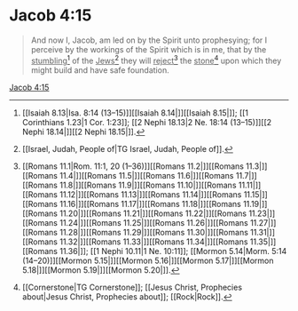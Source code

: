 # Jacob 4:15

> And now I, Jacob, am led on by the Spirit unto prophesying; for I perceive by the workings of the Spirit which is in me, that by the <u>stumbling</u>[^a] of the <u>Jews</u>[^b] they will <u>reject</u>[^c] the <u>stone</u>[^d] upon which they might build and have safe foundation.

[Jacob 4:15](https://www.churchofjesuschrist.org/study/scriptures/bofm/jacob/4?lang=eng&id=p15#p15)


[^a]: [[Isaiah 8.13|Isa. 8:14 (13–15)]][[Isaiah 8.14|]][[Isaiah 8.15|]]; [[1 Corinthians 1.23|1 Cor. 1:23]]; [[2 Nephi 18.13|2 Ne. 18:14 (13–15)]][[2 Nephi 18.14|]][[2 Nephi 18.15|]].  
[^b]: [[Israel, Judah, People of|TG Israel, Judah, People of]].  
[^c]: [[Romans 11.1|Rom. 11:1, 20 (1–36)]][[Romans 11.2|]][[Romans 11.3|]][[Romans 11.4|]][[Romans 11.5|]][[Romans 11.6|]][[Romans 11.7|]][[Romans 11.8|]][[Romans 11.9|]][[Romans 11.10|]][[Romans 11.11|]][[Romans 11.12|]][[Romans 11.13|]][[Romans 11.14|]][[Romans 11.15|]][[Romans 11.16|]][[Romans 11.17|]][[Romans 11.18|]][[Romans 11.19|]][[Romans 11.20|]][[Romans 11.21|]][[Romans 11.22|]][[Romans 11.23|]][[Romans 11.24|]][[Romans 11.25|]][[Romans 11.26|]][[Romans 11.27|]][[Romans 11.28|]][[Romans 11.29|]][[Romans 11.30|]][[Romans 11.31|]][[Romans 11.32|]][[Romans 11.33|]][[Romans 11.34|]][[Romans 11.35|]][[Romans 11.36|]]; [[1 Nephi 10.11|1 Ne. 10:11]]; [[Mormon 5.14|Morm. 5:14 (14–20)]][[Mormon 5.15|]][[Mormon 5.16|]][[Mormon 5.17|]][[Mormon 5.18|]][[Mormon 5.19|]][[Mormon 5.20|]].  
[^d]: [[Cornerstone|TG Cornerstone]]; [[Jesus Christ, Prophecies about|Jesus Christ, Prophecies about]]; [[Rock|Rock]].  
